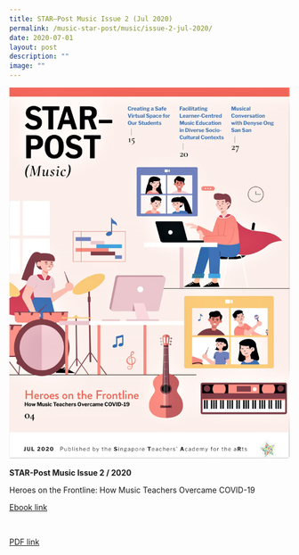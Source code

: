 ```yaml
---
title: STAR–Post Music Issue 2 (Jul 2020)
permalink: /music-star-post/music/issue-2-jul-2020/
date: 2020-07-01
layout: post
description: ""
image: ""
---
```

![](/images/star-post-music-july-2020-cover-image.jpg)

**STAR-Post Music Issue 2 / 2020**

Heroes on the Frontline: How Music Teachers Overcame COVID-19

[Ebook link](https://joom.ag/Xj0C)

 

[PDF link](https://academyofsingaporeteachers.moe.edu.sg/docs/librariesprovider4/star-publications/star-post-music/2020/star-post-jul-2020-(july-24).pdf?sfvrsn=788a1d86_0)

